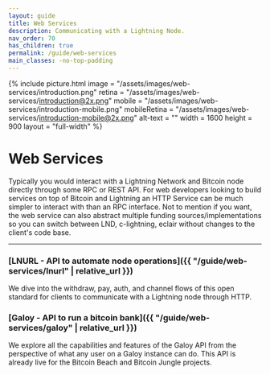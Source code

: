 ```yaml
---
layout: guide
title: Web Services
description: Communicating with a Lightning Node.
nav_order: 70
has_children: true
permalink: /guide/web-services
main_classes: -no-top-padding
---
```


{% include picture.html 
   image = "/assets/images/web-services/introduction.png"
   retina = "/assets/images/web-services/introduction@2x.png"
   mobile = "/assets/images/web-services/introduction-mobile.png"
   mobileRetina = "/assets/images/web-services/introduction-mobile@2x.png"
   alt-text = ""
   width = 1600
   height = 900
   layout = "full-width"
%}

# Web Services

Typically you would interact with a Lightning Network and Bitcoin node directly through some RPC or REST API. For web developers looking to build services on top of Bitcoin and Lightning an HTTP Service can be much simpler to interact with than an RPC interface. Not to mention if you want, the web service can also abstract multiple funding sources/implementations so you can switch between LND, c-lightning, eclair without changes to the client's code base.

---

### [LNURL - API to automate node operations]({{ "/guide/web-services/lnurl" | relative_url }})
We dive into the withdraw, pay, auth, and channel flows of this open standard for clients to communicate with a Lightning node through HTTP.

### [Galoy - API to run a bitcoin bank]({{ "/guide/web-services/galoy" | relative_url }})
We explore all the capabilities and features of the Galoy API from the perspective of what any user on a Galoy instance can do. This API is already live for the Bitcoin Beach and Bitcoin Jungle projects.
